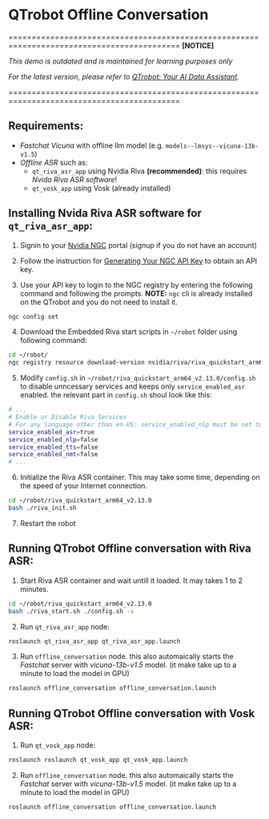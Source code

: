 # QTrobot Offline Conversation

*===========================================================================================*
**[NOTICE]**

*This demo is outdated and is maintained for learning purposes only* 

*For the latest version, please refer to [QTrobot: Your AI Data Assistant](../../demos/qt_ai_data_assistant).* 

*===========================================================================================*

## Requirements:
 - *Fastchat Vicuna* with offline llm model (e.g. `models--lmsys--vicuna-13b-v1.5`)
 - *Offline ASR* such as:
    - `qt_riva_asr_app` using Nvidia Riva **(recommended)**: this requires *Nvida Riva ASR software*! 
    - `qt_vosk_app` using Vosk (already installed)


## Installing Nvida Riva ASR software for `qt_riva_asr_app`:

1. Signin to your [Nvidia NGC](https://ngc.nvidia.com/signin) portal (signup if you do not have an account)
   
2. Follow the instruction for [Generating Your NGC API Key](https://docs.nvidia.com/ngc/gpu-cloud/ngc-user-guide/index.html#generating-api-key) to obtain an API key.

3. Use your API key to login to the NGC registry by entering the following command and following the prompts. 
   **NOTE:** `ngc` cli is already installed on the QTrobot and you do not need to install it.
```bash
ngc config set
```

4. Download the Embedded Riva start scripts in `~/robot` folder using following command: 
 ```bash
 cd ~/robot/
 ngc registry resource download-version nvidia/riva/riva_quickstart_arm64:2.13.0
 ```

5. Modify `config.sh` in `~/robot/riva_quickstart_arm64_v2.13.0/config.sh` to disable unncessary services and keeps only `service_enabled_asr` enabled. the relevant part in `config.sh` shoul look like this:

```bash
# ...
# Enable or Disable Riva Services
# For any language other than en-US: service_enabled_nlp must be set to false
service_enabled_asr=true
service_enabled_nlp=false
service_enabled_tts=false
service_enabled_nmt=false
# ...
```

6. Initialize the Riva ASR container. This may take some time, depending on the speed of your Internet connection.
```bash
cd ~/robot/riva_quickstart_arm64_v2.13.0
bash ./riva_init.sh
```

7. Restart the robot



## Running QTrobot Offline conversation with Riva ASR:
1. Start Riva ASR container and wait untill it loaded. It may takes 1 to 2 minutes. 
```bash
cd ~/robot/riva_quickstart_arm64_v2.13.0
bash ./riva_start.sh ./config.sh -s
```

2. Run `qt_riva_asr_app` node:
```bash
roslaunch qt_riva_asr_app qt_riva_asr_app.launch 
```

3. Run `offline_conversation` node. this also automaically starts the *Fastchat* server with *vicuna-13b-v1.5* model. (it make take up to a minute to load the model in GPU)
```bash
roslaunch offline_conversation offline_conversation.launch
```


## Running QTrobot Offline conversation with Vosk ASR:

1. Run `qt_vosk_app` node:
```bash
roslaunch roslaunch qt_vosk_app qt_vosk_app.launch
```

2. Run `offline_conversation` node. this also automaically starts the *Fastchat* server with *vicuna-13b-v1.5* model. (it make take up to a minute to load the model in GPU)
```bash
roslaunch offline_conversation offline_conversation.launch
```






